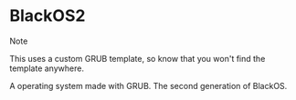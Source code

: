 # BlackOS2
> [!NOTE]
> This uses a custom GRUB template, so know that you won't find the template anywhere.

A operating system made with GRUB. The second generation of BlackOS.